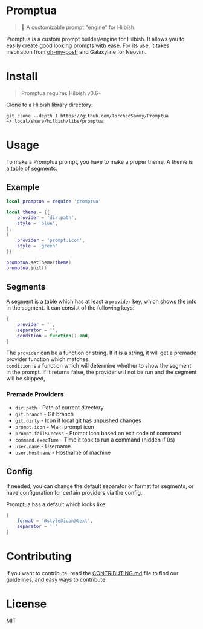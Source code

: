 # Promptua
> 📡 A customizable prompt "engine" for Hilbish.

Promptua is a custom prompt builder/engine for Hilbish. It allows you to easily
create good looking prompts with ease. For its use, it takes inspiration from
[oh-my-posh](https://ohmyposh.dev/) and Galaxyline for Neovim.

# Install
> Promptua requires Hilbish v0.6+

Clone to a Hilbish library directory:  
```
git clone --depth 1 https://github.com/TorchedSammy/Promptua ~/.local/share/hilbish/libs/promptua
```

# Usage
To make a Promptua prompt, you have to make a proper theme.
A theme is a table of [segments](#segments).

## Example
```lua
local promptua = require 'promptua'

local theme = {{
	provider = 'dir.path',
	style = 'blue',
},
{
	provider = 'prompt.icon',
	style = 'green'
}}

promptua.setTheme(theme)
promptua.init()
```  

## Segments
A segment is a table which has at least a `provider` key, which shows the info in the segment.
It can consist of the following keys:  
```lua
{
	provider = '',
	separator = '',
	condition = function() end,
}
```  
The `provider` can be a function or string. If it is a string, it will get a premade
provider function which matches.  
`condition` is a function which will determine whether to show the segment in the prompt.
If it returns false, the provider will not be run and the segment will be skipped,

### Premade Providers
- `dir.path` - Path of current directory
- `git.branch` - Git branch
- `git.dirty` - Icon if local git has unpushed changes
- `prompt.icon` - Main prompt icon
- `prompt.failSuccess` - Prompt icon based on exit code of command
- `command.execTime` - Time it took to run a command (hidden if 0s)
- `user.name` - Username
- `user.hostname` - Hostname of machine

## Config
If needed, you can change the default separator or format for segments,
or have configuration for certain providers via the config.

Promptua has a default which looks like:  
```lua
{
	format = '@style@icon@text',
	separator = ' '
}
```

# Contributing
If you want to contribute, read the [CONTRIBUTING.md](CONTRIBUTING.md) file to find
our guidelines, and easy ways to contribute.

# License
MIT

